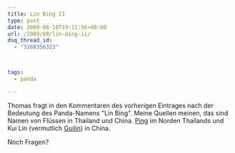 ```yaml
---
title: Lin Bing II
type: post
date: 2009-08-10T19:11:56+00:00
url: /2009/08/lin-bing-ii/
dsq_thread_id:
  - "3168356323"



tags:
  - panda

---
```

Thomas fragt in den Kommentaren des vorherigen Eintrages nach der Bedeutung des Panda-Namens "Lin Bing". Meine Quellen meinen, das sind Namen von Flüssen in Thailand und China. [Ping][1] im Norden Thailands und Kui Lin (vermutlich [Guilin][2]) in China.

Noch Fragen?

 [1]: http://maps.google.com/maps?f=q&source=s_q&hl=en&geocode=&q=river+ping+in+thailand&sll=37.0625,-95.677068&sspn=43.123021,71.367188&ie=UTF8&ll=20.324024,100.184326&spn=6.405185,8.920898&t=h&z=7&iwloc=D
 [2]: http://maps.google.com/maps?f=q&source=s_q&hl=en&geocode=&q=river+Guilin,+Guangxi,+China&sll=25.273567,110.290195&sspn=0.193106,0.278778&g=Guilin,+Guangxi,+China&ie=UTF8&ll=25.277608,110.282822&spn=0.386199,0.557556&t=h&z=11
